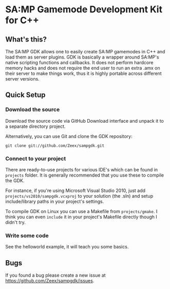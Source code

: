 SA:MP Gamemode Development Kit for C++
======================================

What's this?
------------

The SA:MP GDK allows one to easily create SA:MP gamemodes in C++ and load them as server plugins.
GDK is basically a wrapper around SA:MP's native scripting functions and callbacks. It does not
perform hardcore memory hacks and does not require the end user to run an extra .amx on their server
to make things work, thus it is highly portable across different server versions.


Quick Setup
-----------

### Download the source ###

Download the source code via GitHub Download interface and unpack it to a separate directory project.

Alternatively, you can use Git and clone the GDK repository:

`git clone git://github.com/Zeex/sampgdk.git`

### Connect to your project ###

There are ready-to-use projects for various IDE's which can be found in `projects` folder. 
It is generally recommended that you use these to compile the GDK. 
	
For instance, if you're using Microsoft Visual Studio 2010, just add `projects/vs2010/sampgdk.vcxproj` 
to your solution (the .sln) and setup include/library paths in your project's settings. 

To compile GDK on Linux you can use a Makefile from `projects/gmake`. I think you can even `include` it 
in your project's Makefile directly though I didn't try.

### Write some code ###

See the helloworld example, it will teach you some basics.

Bugs
----

If you found a bug please create a new issue at https://github.com/Zeex/sampgdk/issues.

